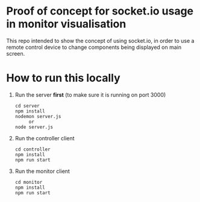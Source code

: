 # Proof of concept for socket.io usage in monitor visualisation

This repo intended to show the concept of using socket.io, in order to use a remote control device to change components being displayed on main screen.

# How to run this locally

1. Run the server **first** (to make sure it is running on port 3000)

   ```
   cd server
   npm install
   nodemon server.js
        or
   node server.js
   ```

2. Run the controller client

   ```
   cd controller
   npm install
   npm run start
   ```

3. Run the monitor client

   ```
   cd monitor
   npm install
   npm run start
   ```
